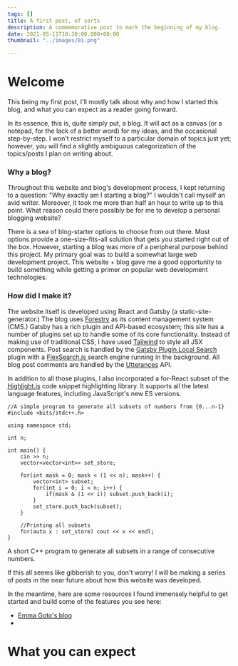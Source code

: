 ```yaml
---
tags: []
title: A first post, of sorts
description: A commemorative post to mark the beginning of my blog.
date: 2021-05-11T18:30:00.000+00:00
thumbnail: "../images/01.png"

---
```

# Welcome

This being my first post, I'll mostly talk about why and how I started this blog, and what you can expect as a reader going forward.

In its essence, this is, quite simply put, a blog. It will act as a canvas (or a notepad, for the lack of a better word) for my ideas, and the occasional step-by-step. I won't restrict myself to a particular domain of topics just yet; however, you will find a slightly ambiguous categorization of the topics/posts I plan on writing about.

### Why a blog?

Throughout this website and blog's development process, I kept returning to a question: "Why exactly am I starting a blog?" I wouldn't call myself an avid writer. Moreover, it took me more than half an hour to write up to this point. What reason could there possibly be for me to develop a personal blogging website?

There is a sea of blog-starter options to choose from out there. Most options provide a one-size-fits-all solution that gets you started right out of the box. However, starting a blog was more of a peripheral purpose behind this project. My primary goal was to build a somewhat large web development project. This website + blog gave me a good opportunity to build something while getting a primer on popular web development technologies.

### How did I make it?

The website itself is developed using React and Gatsby (a static-site-generator.) The blog uses [Forestry](https://forestry.io "Forestry") as its content management system (CMS.) Gatsby has a rich plugin and API-based ecosystem; this site has a number of plugins set up to handle some of its core functionality. Instead of making use of traditional CSS, I have used [Tailwind](tailwindcss.com "Tailwind") to style all JSX components. Post search is handled by the [Gatsby Plugin Local Search](https://www.google.com/url?sa=t&rct=j&q=&esrc=s&source=web&cd=&cad=rja&uact=8&ved=2ahUKEwi_xprNgMTwAhXf7XMBHe78AmEQFjAAegQIFhAD&url=https%3A%2F%2Fwww.gatsbyjs.com%2Fplugins%2Fgatsby-plugin-local-search%2F&usg=AOvVaw3wp3IQSzJKGyk0rPo1Esib "Gatsby Plugin Local Search") plugin with a [FlexSearch.js ](https://github.com/nextapps-de/flexsearch "FlexSearch.js")search engine running in the background. All blog post comments are handled by the [Utterances](utteranc.es "Utterances") API.

In addition to all those plugins, I also incorporated a for-React subset of the [Highlight.js](https://www.npmjs.com/package//react-highlight "Highlight.js") code snippet highlighting library. It supports all the latest language features, including JavaScript's new ES versions.

    //A simple program to generate all subsets of numbers from {0...n-1}
    #include <bits/stdc++.h>
    
    using namespace std;
    
    int n;
    
    int main() {
    	cin >> n;
        vector<vector<int>> set_store;
        
        for(int mask = 0; mask < (1 << n); mask++) {
        	vector<int> subset;
            for(int i = 0; i < n; i++) {
            	if(mask & (1 << i)) subset.push_back(i);
            }
            set_store.push_back(subset);
        }
        
        //Printing all subsets
        for(auto x : set_store) cout << x << endl;
    }

A short C++ program to generate all subsets in a range of consecutive numbers.

If this all seems like gibberish to you, don't worry! I will be making a series of posts in the near future about how this website was developed.

In the meantime, here are some resources I found immensely helpful to get started and build some of the features you see here:

* [Emma Goto's blog](emgoto.com "Emma Goto's blog")
* 

# What you can expect